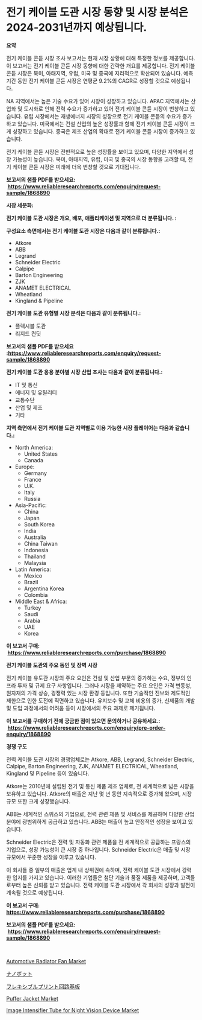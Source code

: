 <p><h1>전기 케이블 도관 시장 동향 및 시장 분석은 2024-2031년까지 예상됩니다.</h1></p><p><strong>요약</strong></p>
<p><p>전기 케이블 콘듣 시장 조사 보고서는 현재 시장 상황에 대해 특정한 정보를 제공합니다. 이 보고서는 전기 케이블 콘듣 시장 동향에 대한 간략한 개요를 제공합니다. 전기 케이블 콘듣 시장은 북미, 아태지역, 유럽, 미국 및 중국에 지리적으로 확산되어 있습니다. 예측 기간 동안 전기 케이블 콘듣 시장은 연평균 9.2%의 CAGR로 성장할 것으로 예상됩니다.</p><p>NA 지역에서는 높은 기술 수요가 있어 시장이 성장하고 있습니다. APAC 지역에서는 산업화 및 도시화로 인해 전력 수요가 증가하고 있어 전기 케이블 콘듣 시장이 번창하고 있습니다. 유럽 시장에서는 재생에너지 시장의 성장으로 전기 케이블 콘듣의 수요가 증가하고 있습니다. 미국에서는 건설 산업의 높은 성장률과 함께 전기 케이블 콘듣 시장이 크게 성장하고 있습니다. 중국은 제조 산업의 확대로 전기 케이블 콘듣 시장이 증가하고 있습니다.</p><p>전기 케이블 콘듣 시장은 전반적으로 높은 성장률을 보이고 있으며, 다양한 지역에서 성장 가능성이 높습니다. 북미, 아태지역, 유럽, 미국 및 중국의 시장 동향을 고려할 때, 전기 케이블 콘듣 시장은 미래에 더욱 번창할 것으로 기대됩니다.</p></p>
<p><strong>보고서의 샘플 PDF를 받으세요: &nbsp;<a href="https://www.reliableresearchreports.com/enquiry/request-sample/1868890">https://www.reliableresearchreports.com/enquiry/request-sample/1868890</a></strong></p>
<p><strong>시장 세분화:</strong></p>
<p><strong> 전기 케이블 도관 시장은 개요, 배포, 애플리케이션 및 지역으로 더 분류됩니다. :</strong></p>
<p><strong>구성요소 측면에서는 전기 케이블 도관 시장은 다음과 같이 분류됩니다.:</strong></p>
<p><ul><li>Atkore</li><li>ABB</li><li>Legrand</li><li>Schneider Electric</li><li>Calpipe</li><li>Barton Engineering</li><li>ZJK</li><li>ANAMET ELECTRICAL</li><li>Wheatland</li><li>Kingland & Pipeline</li></ul></p>
<p><strong> 전기 케이블 도관 유형별 시장 분석은 다음과 같이 분류됩니다.:</strong></p>
<p><ul><li>플렉시블 도관</li><li>리지드 컨딧</li></ul></p>
<p><strong>보고서의 샘플 PDF를 받으세요 :<a href="https://www.reliableresearchreports.com/enquiry/request-sample/1868890">https://www.reliableresearchreports.com/enquiry/request-sample/1868890</a></strong></p>
<p><strong> 전기 케이블 도관 응용 분야별 시장 산업 조사는 다음과 같이 분류됩니다.:</strong></p>
<p><ul><li>IT 및 통신</li><li>에너지 및 유틸리티</li><li>교통수단</li><li>산업 및 제조</li><li>기타</li></ul></p>
<p><strong>지역 측면에서 전기 케이블 도관 지역별로 이용 가능한 시장 플레이어는 다음과 같습니다.:</strong></p>
<p><ul>
    <li>
        North America:
        <ul>
            <li>United States</li>
            <li>Canada</li>
        </ul>
    </li>
    <li>
        Europe:
        <ul>
            <li>Germany</li>
            <li>France</li>
            <li>U.K.</li>
            <li>Italy</li>
            <li>Russia</li>
        </ul>
    </li>
    <li>
        Asia-Pacific:
        <ul>
            <li>China</li>
            <li>Japan</li>
            <li>South Korea</li>
            <li>India</li>
            <li>Australia</li>
            <li>China Taiwan</li>
            <li>Indonesia</li>
            <li>Thailand</li>
            <li>Malaysia</li>
        </ul>
    </li>
    <li>
        Latin America:
        <ul>
            <li>Mexico</li>
            <li>Brazil</li>
            <li>Argentina Korea</li>
            <li>Colombia</li>
        </ul>
    </li>
    <li>
        Middle East & Africa:
        <ul>
            <li>Turkey</li>
            <li>Saudi</li>
            <li>Arabia</li>
            <li>UAE</li>
            <li>Korea</li>
        </ul>
    </li>
    </ul></p>
<p><strong>이 보고서 구매: &nbsp;<a href="https://www.reliableresearchreports.com/purchase/1868890">https://www.reliableresearchreports.com/purchase/1868890</a></strong></p>
<p><strong>전기 케이블 도관의 주요 동인 및 장벽 시장</strong></p>
<p><p>전기 케이블 유도관 시장의 주요 요인은 건설 및 산업 부문의 증가하는 수요, 정부의 인프라 투자 및 규제 요구 사항입니다. 그러나 시장을 제약하는 주요 요인은 가격 변동성, 원자재의 가격 상승, 경쟁력 있는 시장 환경 등입니다. 또한 기술적인 진보와 제도적인 제한으로 인한 도전에 직면하고 있습니다. 유지보수 및 교체 비용의 증가, 신제품의 개발 및 도입 과정에서의 어려움 등이 시장에서의 주요 과제로 제기됩니다.</p></p>
<p><strong>이 보고서를 구매하기 전에 궁금한 점이 있으면 문의하거나 공유하세요.: &nbsp;<a href="https://www.reliableresearchreports.com/enquiry/pre-order-enquiry/1868890">https://www.reliableresearchreports.com/enquiry/pre-order-enquiry/1868890</a></strong></p>
<p><strong>경쟁 구도</strong></p>
<p><p>전력 케이블 도관 시장의 경쟁업체로는 Atkore, ABB, Legrand, Schneider Electric, Calpipe, Barton Engineering, ZJK, ANAMET ELECTRICAL, Wheatland, Kingland 및 Pipeline 등이 있습니다.</p><p>Atkore는 2010년에 설립된 전기 및 통신 제품 제조 업체로, 전 세계적으로 넓은 시장을 보유하고 있습니다. Atkore의 매출은 지난 몇 년 동안 지속적으로 증가해 왔으며, 시장 규모 또한 크게 성장했습니다.</p><p>ABB는 세계적인 스위스의 기업으로, 전력 관련 제품 및 서비스를 제공하며 다양한 산업 분야에 광범위하게 공급하고 있습니다. ABB는 매출이 높고 안정적인 성장을 보이고 있습니다.</p><p>Schneider Electric은 전력 및 자동화 관련 제품을 전 세계적으로 공급하는 프랑스의 기업으로, 성장 가능성이 큰 시장 중 하나입니다. Schneider Electric은 매출 및 시장 규모에서 꾸준한 성장을 이루고 있습니다.</p><p>이 회사들 중 일부의 매출은 업계 내 상위권에 속하며, 전력 케이블 도관 시장에서 강력한 입지를 가지고 있습니다. 이러한 기업들은 첨단 기술과 품질 제품을 제공하며, 고객들로부터 높은 신뢰를 받고 있습니다. 전력 케이블 도관 시장에서 각 회사의 성장과 발전이 계속될 것으로 예상됩니다.</p></p>
<p><strong>이 보고서 구매: &nbsp; <a href="https://www.reliableresearchreports.com/purchase/1868890">https://www.reliableresearchreports.com/purchase/1868890</a></strong></p>
<p><strong>보고서의 샘플 PDF를 받으세요: &nbsp;<a href="https://www.reliableresearchreports.com/enquiry/request-sample/1868890">https://www.reliableresearchreports.com/enquiry/request-sample/1868890</a></strong><strong></strong></p>
<p>&nbsp;</p>
<p><p><a href="https://faithful-glue-af3.notion.site/Automotive-Radiator-Fan-Market-Size-Reflecting-a-Forecast-Till-2031-Market-By-Type-By-Application--a81b816c0c9b42a585883e0cf0b941ee">Automotive Radiator Fan Market</a></p><p><a href="https://medium.com/@charm854/%E3%83%8A%E3%83%8E%E3%83%9C%E3%83%83%E3%83%88%E5%B8%82%E5%A0%B4%E8%A6%8F%E6%A8%A1-%E5%B8%82%E5%A0%B4%E5%B1%95%E6%9C%9B%E3%81%A8%E5%B8%82%E5%A0%B4%E4%BA%88%E6%B8%AC-2024%E5%B9%B4%E3%81%8B%E3%82%892031%E5%B9%B4-880462fc206a">ナノボット</a></p><p><a href="https://medium.com/@vivakuvalis2005/%E6%9F%94%E8%BB%9F%E3%83%97%E3%83%AA%E3%83%B3%E3%83%88%E9%85%8D%E7%B7%9A%E5%9F%BA%E6%9D%BF%E3%81%AE%E5%B8%82%E5%A0%B4%E3%83%A1%E3%83%88%E3%83%AA%E3%82%AF%E3%82%B9%E3%81%AE%E8%A7%A3%E8%AA%AD-%E5%B8%82%E5%A0%B4%E3%82%B7%E3%82%A7%E3%82%A2-%E3%83%88%E3%83%AC%E3%83%B3%E3%83%89-%E6%88%90%E9%95%B7%E3%83%91%E3%82%BF%E3%83%BC%E3%83%B3-18b9c786cd86">フレキシブルプリント回路基板</a></p><p><a href="https://github.com/FassouRP/Market-Research-Report-List-3/blob/main/puffer-jacket-market.md">Puffer Jacket Market</a></p><p><a href="https://issuu.com/reportprime-2/docs/image-intensifier-tube-for-night-vision-device-mar">Image Intensifier Tube for Night Vision Device Market</a></p></p>